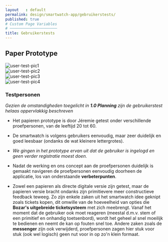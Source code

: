 ```yaml
---
layout   : default
permalink: design/smartwatch-app/gebruikerstests/
published: true
# Custom Page Variables
# ─────────────────────
title: Gebruikerstests
---
```


Paper Prototype
---------------

<div class="usertest ux_tests row">
	<div class="col-12">
		<img class="img_borderless" src="../../../assets/images/jpg/user-tests/sw-ux1.jpg" alt="user-test-pic1">
	</div>
	<div class="col-4">
		<img class="img_borderless" src="../../../assets/images/jpg/user-tests/sw-ux2.jpg" alt="user-test-pic2">
	</div>
	<div class="col-4">
		<img class="img_borderless" src="../../../assets/images/jpg/user-tests/sw-ux3.jpg" alt="user-test-pic3">
	</div>
	<div class="col-4">
		<img class="img_borderless" src="../../../assets/images/jpg/user-tests/sw-ux4.jpg" alt="user-test-pic4">
	</div>			
</div>

### Testpersonen
*Gezien de omstandigheden toegelicht in **1.0 Planning** zijn de gebruikerstest helaas oppervlakkig beschreven*

 - Het papieren prototype is door Jéremie getest onder verschillende proefpersonen, van de leeftijd 20 tot 60.

 - De smartwatch is volgens gebruikers eenvoudig, maar zeer duidelijk en goed leesbaar (ondanks de wat kleinere lettergrotes).

 - *We gingen in het prototype ervan uit dat de gebruiker is ingelogd en geen verder registratie moest doen.*

 - Nadat de werking en ons concept aan de proefpersonen duidelijk is gemaakt navigeren de proefpersonen eenvoudig doorheen de applicatie, los van onderstaande **verbeterpunten**.

 - Zowel een papieren als directe digitale versie zijn getest, maar de papieren versie bracht ondanks zijn primitievere meer constructieve feedback teweeg. Zo zijn enkele zaken uit het smartwatch idee geknipt zoals tickets kopen, dit omwille van de hoeveelheid van opties die **Bozar's uitgebreide ticketsysteem** met zich meebrengt. Vanaf het moment dat de gebruiker ook moet reageren (meestal d.m.v. stem of een primitief en onhandig toetsenbord), wordt het geheel al snel moeilijk te bedienen en neemt de kan op fouten snel toe. Andere zaken zoals de **messenger** zijn ook verwijderd, proefpersonen zagen hier stuk voor stuk (ook wel logisch) geen nut voor in op zo'n klein formaat.